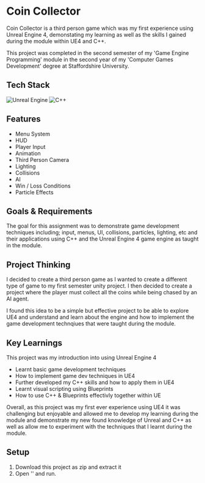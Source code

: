 
# Coin Collector

Coin Collector is a third person game which was my first experience using Unreal Engine 4, demonstating my learning as well as the skills I gained during the module within UE4 and C++.

This project was completed in the second semester of my 'Game Engine Programming' module in the second year of my 'Computer Games Development' degree at Staffordshire University.


## Tech Stack
![Unreal Engine](https://img.shields.io/badge/unrealengine-%23313131.svg?style=for-the-badge&logo=unrealengine&logoColor=white)
![C++](https://img.shields.io/badge/c++-%2300599C.svg?style=for-the-badge&logo=c%2B%2B&logoColor=white)


## Features
- Menu System
- HUD
- Player Input
- Animation
- Third Person Camera
- Lighting
- Collisions
- AI
- Win / Loss Conditions
- Particle Effects


## Goals & Requirements
The goal for this assignment was to demonstrate game development techniques including; input, menus, UI, collisions, particles, lighting, etc and their applications using C++ and the Unreal Engine 4 game engine as taught in the module.


## Project Thinking
I decided to create a third person game as I wanted to create a different type of game to my first semester unity project. I then decided to create a project where the player must collect all the coins while being chased by an AI agent.

I found this idea to be a simple but effective project to be able to explore UE4 and understand and learn about the engine and how to implement the game development technqiues that were taught during the module.


## Key Learnings
This project was my introduction into using Unreal Engine 4
- Learnt basic game development techniques
- How to implement game dev techniques in UE4 
- Further developed my C++ skills and how to apply them in UE4
- Learnt visual scripting using Blueprints
- How to use C++ & Blueprints effectivly together within UE

Overall, as this project was my first ever experience using UE4 it was challenging but enjoyable and allowed me to develop my learning during the module and demonstrate my new found knowledge of Unreal and C++ as well as allow me to experiment with the techniques that I learnt during the module.

## Setup
1. Download this project as zip and extract it
2. Open '' and run.
    
